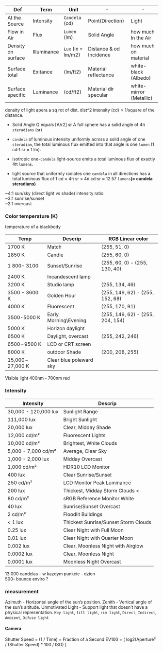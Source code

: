 
 Def | Term | Unit | - |  - |
 --- | --- | --- | --- | - | 
 At the Source  | Intensity | `Candela` (cd) | Point(Direction) | Light
 Flow in Air | Flux | `Lumen` (lm) | Solid Angle | how much In the Air | 
 Density on surface | Illuminance | `Lux` (lx = lm/m2) | Distance & od Incidence | how much on material
 Surface total | Exitance | (lm/ft2) | Material reflectance | white-black (Albedo)
 Surface specific | Luminance | (cd/ft2) | Material dir specular | white-mirror (Metallic)

density of light apera a sq rot of dist. dist^2 intensity (cd) ∝ 1/square of the distance.

- Solid Angle Ω equals [A/r2] sr A full sphere has a solid angle of 4π `steradians` (sr)

- `candela` of luminous intensity uniformly across a solid angle of one `steradian`, the total luminous flux emitted into that angle is one `lumen` (1 cd·1 sr = 1 lm). 
-  isotropic one-`candela` light-source emits a total luminous flux of exactly 4π `lumens`.
- light source that uniformly radiates one `candela` in all directions has a total luminous flux of 1 cd × 4π sr = 4π cd⋅sr ≈ 12.57 `lumens`**(= candela steradians)**  


~4:1 sun/sky (direct light vs shade) intensity ratio   
~3:1 sunrise/sunset    
~2:1 overcast    

### Color temperature (K) 
temperature of a blackbody

Temp | Descrip | RGB Linear color |
-- | -- | -- |
1700 K |	Match  | (255, 51, 0)
1850 K | Candle | (255, 60, 0)
1 800- 3100 | Sunset/Sunrise | (255, 60, 0) - (255, 130, 40)
2400 K | Incandescent lamp  |
3200 K	| Studio lamp  | (255, 134, 46)
3500 - 3600 K | Golden Hour |  (255, 149, 62) - (255, 152, 68) 
4000 K | Fluorescent |  (255, 170, 91)
3500-5000 K | Early Morning\Evening | (255, 149, 62) - (255, 204, 154)
5000 K	| Horizon daylight   |
6500 K	| Daylight, overcast   | (255, 242, 246)
6500 – 9500 K	| LCD or CRT screen  |
8000 K | outdoor Shade | (200, 208, 255)
15,000 – 27,000 K	| Clear blue poleward sky  |


Visible light 400nm - 700nm red


### Intensity
Intensity | Descrip |
-- | -- |
30,000 - 120,000 lux   | Sunlight Range  
111,000 lux | Bright Sunlight    
20,000 lux  | Clear, Midday Shade  
12,000 cd/m² | Fluorescent Lights   
10,000 cd/m² | Brightest, White Clouds   
5,000 - 7,000 cd/m²  | Average, Clear Sky  
1,000 - 2,000 lux  | Midday Overcast  
1,000 cd/m²  | HDR10 LCD Monitor  
400  lux | Clear Sunrise/Sunset 
250 cd/m² | LCD Monitor Peak Luminance 
200 lux | Thickest, Midday Storm Clouds < 
80 cd/m² | sRGB Reference Monitor White   
40 lux | Sunrise/Sunset Overcast 
2 cd/m² | Floodlit Buildings 
< 1 lux | Thickest Sunrise/Sunset Storm Clouds 
0.25 lux | Clear Night with Full Moon
0.01 lux | Clear Night with Quarter Moon 
0.002 lux | Clear, Moonless Night with Airglow 
0.0002 lux | Clear, Moonless Night 
0.0001 lux | Moonless Night Overcast  

13 000 candelas - w kazdym punkcie - dzien  
500- bounce enviro ?

### measurement  
Azimuth - Horizontal angle of the sun’s position.
Zenith - Vertical angle of the sun’s altitude.
Unmotivated Light - Support light that doesn't have a physical representation.
`Key light`, `fill light`, `rim light`, 
`Direct`, `Indirect`, `Ambient`, `Difuse light `  

#### Camera 
Shutter Speed = (1 / Time) = Fraction of a Second
EV100 = ( log2(Aperture² / (Shutter Speed) * 100 / ISO) )

